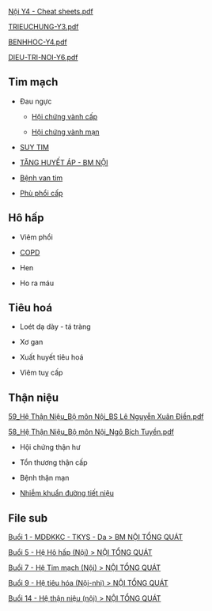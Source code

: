   
[Nội Y4 - Cheat sheets.pdf](file://D:OneDrive%20-%20UMPTOT%20NGHIEPNoi%20tong%20quatN%E1%BB%99i%20Y4%20-%20Cheat%20sheets.pdf)  
[TRIEUCHUNG-Y3.pdf](file:///D:/OneDrive%20-%20UMP/Y6/NOI/Sach/TRIEUCHUNG-Y3.pdf)  
[BENHHOC-Y4.pdf](file:///D:/OneDrive%20-%20UMP/Y6/NOI/Sach/BENHHOC-Y4.pdf)  
[DIEU-TRI-NOI-Y6.pdf](file:///D:/OneDrive%20-%20UMP/Y6/NOI/Sach/DIEU-TRI-NOI-Y6.pdf)  
  
  
## Tim mạch  
- Đau ngực  
	- [Hội chứng vành cấp](../../../H%E1%BB%99i%20ch%E1%BB%A9ng%20v%C3%A0nh%20c%E1%BA%A5p.md)  
	- [Hội chứng vành mạn](../../../H%E1%BB%99i%20ch%E1%BB%A9ng%20v%C3%A0nh%20m%E1%BA%A1n.md)  
- [SUY TIM](./TIM%20M%E1%BA%A0CH/SUY%20TIM.md)  
- [TĂNG HUYẾT ÁP - BM NỘI](./TIM%20M%E1%BA%A0CH/T%C4%82NG%20HUY%E1%BA%BET%20%C3%81P%20-%20BM%20N%E1%BB%98I.md)  
- [Bệnh van tim](B%C3%AA%CC%A3nh%20van%20tim.md)  
- [Phù phổi cấp](../../../Ph%C3%B9%20ph%E1%BB%95i%20c%E1%BA%A5p.md)  
  
  
## Hô hấp  
- Viêm phổi  
- [COPD](./H%C3%94%20H%E1%BA%A4P/COPD.md)  
- Hen  
- Ho ra máu  
  
## Tiêu hoá  
- Loét dạ dày - tá tràng  
- Xơ gan  
- Xuất huyết tiêu hoá  
- Viêm tuỵ cấp  
  
## Thận niệu  
[59_Hệ Thận Niệu_Bộ môn Nội_BS Lê Nguyễn Xuân Điền.pdf](file:///D:/OneDrive%20-%20UMP/TOT%20NGHIEP/200%20PDF_GUI%20SINH%20VIEN_thienqc/59_H%E1%BB%87%20Th%E1%BA%ADn%20Ni%E1%BB%87u_B%E1%BB%99%20m%C3%B4n%20N%E1%BB%99i_BS%20L%C3%AA%20Nguy%E1%BB%85n%20Xu%C3%A2n%20%C4%90i%E1%BB%81n.pdf)  
[58_Hệ Thận Niệu_Bộ môn Nội_Ngô Bích Tuyền.pdf](file:///D:/OneDrive%20-%20UMP/TOT%20NGHIEP/200%20PDF_GUI%20SINH%20VIEN_thienqc/58_H%E1%BB%87%20Th%E1%BA%ADn%20Ni%E1%BB%87u_B%E1%BB%99%20m%C3%B4n%20N%E1%BB%99i_Ng%C3%B4%20B%C3%ADch%20Tuy%E1%BB%81n.pdf)  
- Hội chứng thận hư  
- Tổn thương thận cấp  
- Bệnh thận mạn  
- [Nhiễm khuẩn đường tiết niệu](Nhi%C3%AA%CC%83m%20khu%E1%BA%A9n%20%C4%91%C6%B0%E1%BB%9Dng%20ti%E1%BA%BFt%20ni%E1%BB%87u.md)  
  
## File sub  
[Buổi 1 - MDĐKKC - TKYS - Da > BM NỘI TỔNG QUÁT](../../Bu%E1%BB%95i%201%20-%20MD%C4%90KKC%20-%20TKYS%20-%20Da.md#BM%20NỘI%20TỔNG%20QUÁT)  
[Buổi 5 - Hệ Hô hấp (Nội) > NỘI TỔNG QUÁT](../../Bu%E1%BB%95i%205%20-%20H%E1%BB%87%20H%C3%B4%20h%E1%BA%A5p%20(N%E1%BB%99i).md#NỘI%20TỔNG%20QUÁT)  
[Buổi 7 - Hệ Tim mạch (Nội) > NỘI TỔNG QUÁT](../../Bu%E1%BB%95i%207%20-%20H%E1%BB%87%20Tim%20m%E1%BA%A1ch%20(N%E1%BB%99i).md#NỘI%20TỔNG%20QUÁT)  
[Buổi 9 - Hệ tiêu hóa (Nội-nhi) > NỘI TỔNG QUÁT](../../Bu%E1%BB%95i%209%20-%20H%E1%BB%87%20ti%C3%AAu%20h%C3%B3a%20(N%E1%BB%99i-nhi).md#NỘI%20TỔNG%20QUÁT)  
[Buổi 14 - Hệ thận niệu (nội) > NỘI TỔNG QUÁT](../../Bu%E1%BB%95i%2014%20-%20H%E1%BB%87%20th%E1%BA%ADn%20ni%E1%BB%87u%20(n%E1%BB%99i).md#NỘI%20TỔNG%20QUÁT)